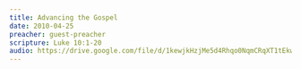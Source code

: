 ```yaml
---
title: Advancing the Gospel
date: 2010-04-25
preacher: guest-preacher
scripture: Luke 10:1-20
audio: https://drive.google.com/file/d/1kewjkHzjMe5d4Rhqo0NqmCRqXT1tEkwS/view
---
```

